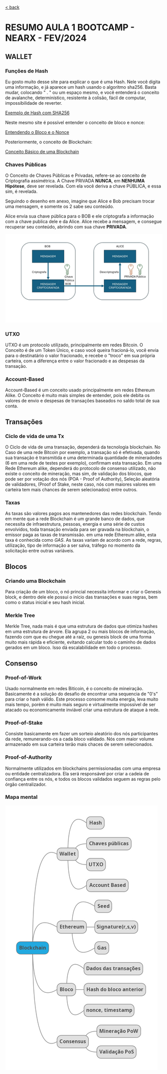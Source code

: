 [< back](../README.md)
# RESUMO AULA 1 BOOTCAMP - NEARX - FEV/2024

## WALLET

### Funções de Hash 

Eu gosto muito desse site para explicar o que é uma Hash.
Nele você digita uma informação, e já aparece um hash usando o algoritmo sha256.
Basta mudar, colocando " . " ou um espaço mesmo, e você entenderá o conceito de avalanche, determinístico, resistente à colisão, fácil de computar, impossibilidade de reverter.

[Exemplo de Hash com SHA256](https://tools.superdatascience.com/blockchain/hash/)

Neste mesmo site é possível entender o conceito de bloco e nonce:

[Entendendo o Bloco e o Nonce](https://tools.superdatascience.com/blockchain/block;)

Posteriormente, o conceito de Blockchain:

[Conceito Básico de uma Blockchain](https://tools.superdatascience.com/blockchain/blockchain)

### Chaves Públicas

O Conceito de Chaves Públicas e Privadas, refere-se ao conceito de Criptografia assimétrica.
A Chave PRIVADA **NUNCA**, em **NENHUMA Hipótese**, deve ser revelada.
Com ela você deriva a chave PÚBLICA, e essa sim, é revelada.

Seguindo o desenho em anexo, imagine que Alice e Bob precisam trocar uma mensagem, e somente os 2 sabe seu conteúdo.

Alice envia sua chave pública para o BOB e ele criptografa a informação com a chave publica dele e da Alice.
Alice recebe a mensagem, e consegue recuperar seu conteúdo, abrindo com sua chave **PRIVADA**.

![Exemplo de Criptografia Simétrica](../discord/chaves.jpg)

### UTXO

UTXO é um protocolo utilizado, principalmente em redes Bitcoin.
O Conceito é de um Token Único, e caso você queira fracioná-lo, você envia para o destinatário o valor fracionado, e recebe o "troco" em sua própria carteira, com a diferença entre o valor fracionado e as despesas da transação.

### Account-Based

Account-Based é um conceito usado principalmente em redes Ethereum Alike.
O Conceito é muito mais simples de entender, pois ele debita os valores de envio e despesas de transações baseados no saldo total de sua conta.

## Transações

### Ciclo de vida de uma Tx

O Ciclo de vida de uma transação, dependerá da tecnologia blockchain.
No Caso de uma rede Bitcoin por exemplo, a transação só é efetivada, quando sua transação é transmitida e uma determinada quantidade de mineradodes (6 em uma rede de testes por exemplo), confirmam esta transação.
Em uma Rede Ethereum alike, dependerá do protocolo de consenso utilizado, não existe o conceito de mineração, mas sim, de validação dos blocos, que pode ser por votação dos nós (POA - Proof of Authority), Seleção aleatória de validadores, (Proof of Stake, neste caso, nós com maiores valores em carteira tem mais chances de serem selecionados) entre outros.

### Taxas

As taxas são valores pagos aos mantenedores das redes blockchain.
Tendo em mente que a rede Blockchain é um grande banco de dados, que necessita de infraestrutura, pessoas, energia e uma série de custos envolvidos, toda transação enviada para ser gravada na blockchain, o emissor paga as taxas de transmissão. em uma rede Ethereum alike, esta taxa é conhecida como *GAS*. As taxas variam de acordo com a rede, regras, utilização, tipo de informação a ser salva, tráfego no momento da solicitação entre outras variáveis.

## Blocos

### Criando uma Blockchain

Para criação de um bloco, o nó princial necessita informar e criar o Genesis block, e dentro dele ele possui o início das transações e suas regras, bem como o status inicial e seu hash inicial.

### Merkle Tree

Merkle Tree, nada mais é que uma estrutura de dados que otimiza hashes em uma estrutura de árvore. Ela agrupa 2 ou mais blocos de informação, fazendo com que eu chegue até a raíz, ou genesis block de uma forma muito mais rápida e eficiente, evitando calcular todo o caminho de dados gerados em um bloco. Isso dá escalabilidade em todo o processo.

## Consenso

### Proof-of-Work

Usado normalmente em redes Biticoin, é o conceito de mineiração.
Basicamente é a solução do desafio de encontrar uma sequencia de "0's" para criar o hash válido. Este processo consome muita energia, leva muito mais tempo, porém é muito mais seguro e virtualmente impossível de ser atacado ou economicamente inviável criar uma estrutura de ataque à rede.

### Proof-of-Stake

Consiste basicamente em fazer um sorteio aleatório dos nós participantes da rede, remunerando-os a cada bloco validado. Nós com maior volume armazenado em sua carteira terão mais chaces de serem selecionados.

### Proof-of-Authority

Normalmente utilizados em blockchains permissionadas com uma empresa ou entidade centralizadora. Ela será responsável por criar a cadeia de confiança entre os nós, e todos os blocos validados seguem as regras pelo órgão centralizador.

### Mapa mental
![Mapa mental aula 01](../discord/aula1-map.jpg)